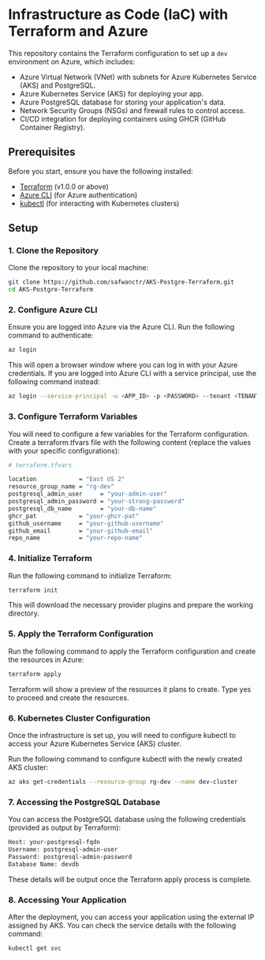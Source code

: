 # Infrastructure as Code (IaC) with Terraform and Azure 

This repository contains the Terraform configuration to set up a `dev` environment on Azure, which includes:

- Azure Virtual Network (VNet) with subnets for Azure Kubernetes Service (AKS) and PostgreSQL.
- Azure Kubernetes Service (AKS) for deploying your app.
- Azure PostgreSQL database for storing your application's data.
- Network Security Groups (NSGs) and firewall rules to control access.
- CI/CD integration for deploying containers using GHCR (GitHub Container Registry).

## Prerequisites

Before you start, ensure you have the following installed:

- [Terraform](https://www.terraform.io/downloads.html) (v1.0.0 or above)
- [Azure CLI](https://learn.microsoft.com/en-us/cli/azure/install-azure-cli) (for Azure authentication)
- [kubectl](https://kubernetes.io/docs/tasks/tools/install-kubectl/) (for interacting with Kubernetes clusters)

## Setup

### 1. Clone the Repository

Clone the repository to your local machine:

```bash
git clone https://github.com/safwanctr/AKS-Postgre-Terraform.git
cd AKS-Postgre-Terraform
```

### 2. Configure Azure CLI
Ensure you are logged into Azure via the Azure CLI. Run the following command to authenticate:

```bash
az login
```
This will open a browser window where you can log in with your Azure credentials. If you are logged into Azure CLI with a service principal, use the following command instead:

```bash
az login --service-principal -u <APP_ID> -p <PASSWORD> --tenant <TENANT_ID>
```

### 3. Configure Terraform Variables
You will need to configure a few variables for the Terraform configuration. Create a terraform.tfvars file with the following content (replace the values with your specific configurations):

```bash
# terraform.tfvars

location            = "East US 2"
resource_group_name = "rg-dev"
postgresql_admin_user     = "your-admin-user"
postgresql_admin_password = "your-strong-password"
postgresql_db_name        = "your-db-name"
ghcr_pat            = "your-ghcr-pat"
github_username     = "your-github-username"
github_email        = "your-github-email"
repo_name           = "your-repo-name"

```

### 4. Initialize Terraform
Run the following command to initialize Terraform:

```bash
terraform init
```

This will download the necessary provider plugins and prepare the working directory.

### 5. Apply the Terraform Configuration
Run the following command to apply the Terraform configuration and create the resources in Azure:

```bash
terraform apply
```

Terraform will show a preview of the resources it plans to create. Type yes to proceed and create the resources.

### 6. Kubernetes Cluster Configuration
Once the infrastructure is set up, you will need to configure kubectl to access your Azure Kubernetes Service (AKS) cluster.

Run the following command to configure kubectl with the newly created AKS cluster:

```bash
az aks get-credentials --resource-group rg-dev --name dev-cluster
```

### 7. Accessing the PostgreSQL Database
You can access the PostgreSQL database using the following credentials (provided as output by Terraform):

```bash
Host: your-postgresql-fqdn
Username: postgresql-admin-user
Password: postgresql-admin-password
Database Name: devdb
```
These details will be output once the Terraform apply process is complete.




### 8. Accessing Your Application
After the deployment, you can access your application using the external IP assigned by AKS. You can check the service details with the following command:

```bash
kubectl get svc
```

